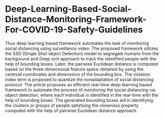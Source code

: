 # Deep-Learning-Based-Social-Distance-Monitoring-Framework-For-COVID-19-Safety-Guidelines
Thus deep learning based framework automates the task of monitoring social distancing using surveillance video. The proposed framework utilizes the SSD (Single Shot object Detection) model to segregate humans from the background and Deep sort approach to track the identified people with the help of bounding boxes. Later, the pairwise Euclidean distance is computed based on the three-dimensional feature space obtained by using the centroid coordinates and dimensions of the bounding box. The violation index term is proposed to quantize the nonadaptation of social distancing protocol. The article proposes an efficient real-time deep learning based framework to automate the process of monitoring the social distancing via object detection, where each individual is identified in the real-time with the help of bounding boxes. The generated bounding boxes aid in identifying the clusters or groups of people satisfying the closeness property computed with the help of pairwise Euclidean distance approach.
